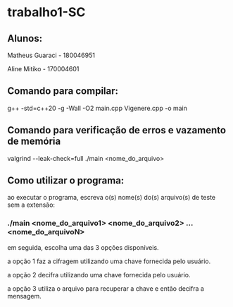 # trabalho1-SC

## Alunos:
Matheus Guaraci - 180046951


Aline Mitiko - 170004601

## Comando para compilar:
g++ -std=c++20 -g -Wall -O2 main.cpp Vigenere.cpp -o main

## Comando para verificação de erros e vazamento de memória
valgrind --leak-check=full ./main <nome_do_arquivo>

## Como utilizar o programa:
ao executar o programa, escreva o(s) nome(s) do(s) arquivo(s) de teste sem a extensão:

### ./main <nome_do_arquivo1> <nome_do_arquivo2> ... <nome_do_arquivoN>

em seguida, escolha uma das 3 opções disponíveis.


a opção 1 faz a cifragem utilizando uma chave fornecida pelo usuário.


a opção 2 decifra utilizando uma chave fornecida pelo usuário.


a opção 3 utiliza o arquivo para recuperar a chave e então decifra a mensagem.

